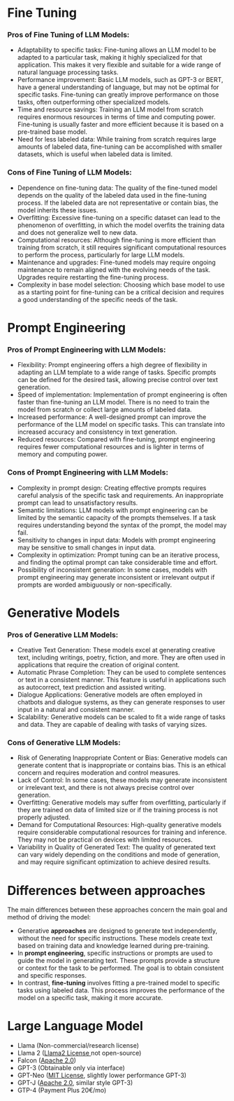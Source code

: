 # Fine Tuning
### Pros of Fine Tuning of LLM Models:

- Adaptability to specific tasks: Fine-tuning allows an LLM model to be adapted to a particular task, making it highly specialized for that application. This makes it very flexible and suitable for a wide range of natural language processing tasks.
- Performance improvement: Basic LLM models, such as GPT-3 or BERT, have a general understanding of language, but may not be optimal for specific tasks. Fine-tuning can greatly improve performance on those tasks, often outperforming other specialized models.
- Time and resource savings: Training an LLM model from scratch requires enormous resources in terms of time and computing power. Fine-tuning is usually faster and more efficient because it is based on a pre-trained base model.
- Need for less labeled data: While training from scratch requires large amounts of labeled data, fine-tuning can be accomplished with smaller datasets, which is useful when labeled data is limited.

### Cons of Fine Tuning of LLM Models:

- Dependence on fine-tuning data: The quality of the fine-tuned model depends on the quality of the labeled data used in the fine-tuning process. If the labeled data are not representative or contain bias, the model inherits these issues.
- Overfitting: Excessive fine-tuning on a specific dataset can lead to the phenomenon of overfitting, in which the model overfits the training data and does not generalize well to new data.
- Computational resources: Although fine-tuning is more efficient than training from scratch, it still requires significant computational resources to perform the process, particularly for large LLM models.
- Maintenance and upgrades: Fine-tuned models may require ongoing maintenance to remain aligned with the evolving needs of the task. Upgrades require restarting the fine-tuning process.
- Complexity in base model selection: Choosing which base model to use as a starting point for fine-tuning can be a critical decision and requires a good understanding of the specific needs of the task.

# Prompt Engineering
### Pros of Prompt Engineering with LLM Models:

- Flexibility: Prompt engineering offers a high degree of flexibility in adapting an LLM template to a wide range of tasks. Specific prompts can be defined for the desired task, allowing precise control over text generation.
- Speed of implementation: Implementation of prompt engineering is often faster than fine-tuning an LLM model. There is no need to train the model from scratch or collect large amounts of labeled data.
- Increased performance: A well-designed prompt can improve the performance of the LLM model on specific tasks. This can translate into increased accuracy and consistency in text generation.
- Reduced resources: Compared with fine-tuning, prompt engineering requires fewer computational resources and is lighter in terms of memory and computing power.

### Cons of Prompt Engineering with LLM Models:

- Complexity in prompt design: Creating effective prompts requires careful analysis of the specific task and requirements. An inappropriate prompt can lead to unsatisfactory results.
- Semantic limitations: LLM models with prompt engineering can be limited by the semantic capacity of the prompts themselves. If a task requires understanding beyond the syntax of the prompt, the model may fail.
- Sensitivity to changes in input data: Models with prompt engineering may be sensitive to small changes in input data.
- Complexity in optimization: Prompt tuning can be an iterative process, and finding the optimal prompt can take considerable time and effort.
- Possibility of inconsistent generation: In some cases, models with prompt engineering may generate inconsistent or irrelevant output if prompts are worded ambiguously or non-specifically.

# Generative Models
### Pros of Generative LLM Models:

- Creative Text Generation: These models excel at generating creative text, including writings, poetry, fiction, and more. They are often used in applications that require the creation of original content.
- Automatic Phrase Completion: They can be used to complete sentences or text in a consistent manner. This feature is useful in applications such as autocorrect, text prediction and assisted writing.
- Dialogue Applications: Generative models are often employed in chatbots and dialogue systems, as they can generate responses to user input in a natural and consistent manner.
- Scalability: Generative models can be scaled to fit a wide range of tasks and data. They are capable of dealing with tasks of varying sizes.

### Cons of Generative LLM Models:

- Risk of Generating Inappropriate Content or Bias: Generative models can generate content that is inappropriate or contains bias. This is an ethical concern and requires moderation and control measures.
- Lack of Control: In some cases, these models may generate inconsistent or irrelevant text, and there is not always precise control over generation.
- Overfitting: Generative models may suffer from overfitting, particularly if they are trained on data of limited size or if the training process is not properly adjusted.
- Demand for Computational Resources: High-quality generative models require considerable computational resources for training and inference. They may not be practical on devices with limited resources.
- Variability in Quality of Generated Text: The quality of generated text can vary widely depending on the conditions and mode of generation, and may require significant optimization to achieve desired results.

# Differences between approaches
The main differences between these approaches concern the main goal and method of driving the model:
-  Generative **approaches** are designed to generate text independently, without the need for specific instructions. These models create text based on training data and knowledge learned during pre-training.
- In **prompt engineering**, specific instructions or prompts are used to guide the model in generating text. These prompts provide a structure or context for the task to be performed. The goal is to obtain consistent and specific responses.
- In contrast, **fine-tuning** involves fitting a pre-trained model to specific tasks using labeled data. This process improves the performance of the model on a specific task, making it more accurate.

  
# Large Language Model

- Llama (Non-commercial/research license)
- Llama 2 ([Llama2 License ](https://ai.meta.com/llama/license/) not open-source)
- Falcon ([Apache 2.0](https://www.linux.it/opensource/licenze/licenses/apache-2.0/))
- GPT-3 (Obtainable only via interface)
- GPT-Neo ([MIT License](https://www.linux.it/opensource/licenze/licenses/mit/), slightly lower performance GPT-3)
- GPT-J ([Apache 2.0](https://www.linux.it/opensource/licenze/licenses/apache-2.0/), similar style GPT-3)
- GTP-4 (Payment Plus 20€/mo)
